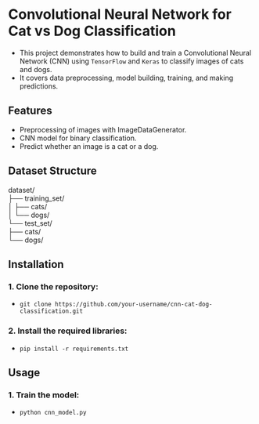 # Convolutional Neural Network for Cat vs Dog Classification
- This project demonstrates how to build and train a Convolutional Neural Network (CNN) using `TensorFlow` and `Keras` to classify images of cats and dogs.
- It covers data preprocessing, model building, training, and making predictions.
## Features
- Preprocessing of images with ImageDataGenerator.
- CNN model for binary classification.
- Predict whether an image is a cat or a dog.
## Dataset Structure
dataset/  
├── training_set/  
│   ├── cats/  
│   └── dogs/  
└── test_set/  
    ├── cats/  
    └── dogs/  
    
## Installation
### 1. Clone the repository:
- `git clone https://github.com/your-username/cnn-cat-dog-classification.git`
### 2. Install the required libraries:
- `pip install -r requirements.txt`
  
## Usage
### 1. Train the model:
- `python cnn_model.py`
